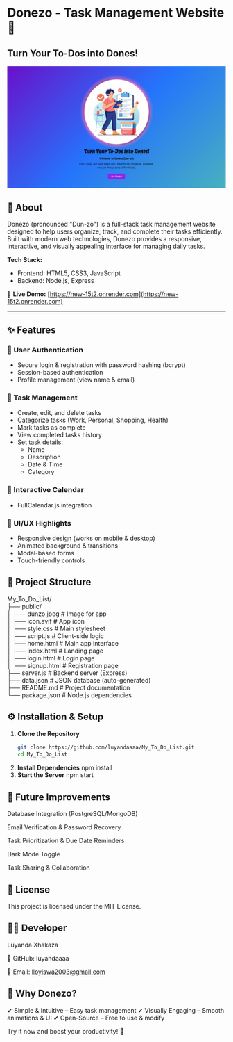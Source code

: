 # Donezo - Task Management Website 🚀  
## Turn Your To-Dos into Dones!

![ToDoList Preview](https://raw.githubusercontent.com/luyandaaaa/My_To_Do_List/main/public/dunzo.jpeg)

## 📌 About  
Donezo (pronounced "Dun-zo") is a full-stack task management website designed to help users organize, track, and complete their tasks efficiently. Built with modern web technologies, Donezo provides a responsive, interactive, and visually appealing interface for managing daily tasks.

**Tech Stack:**     
- Frontend: HTML5, CSS3, JavaScript    
- Backend: Node.js, Express  

🔹 **Live Demo:** [https://new-15t2.onrender.com](https://new-15t2.onrender.com)

---

## ✨ Features  

### 🔐 User Authentication  
- Secure login & registration with password hashing (bcrypt)  
- Session-based authentication  
- Profile management (view name & email)  

### 📝 Task Management  
- Create, edit, and delete tasks  
- Categorize tasks (Work, Personal, Shopping, Health)  
- Mark tasks as complete  
- View completed tasks history  
- Set task details:  
  - Name  
  - Description  
  - Date & Time  
  - Category  

### 📅 Interactive Calendar  
- FullCalendar.js integration  

### 🎨 UI/UX Highlights  
- Responsive design (works on mobile & desktop)  
- Animated background & transitions  
- Modal-based forms  
- Touch-friendly controls  


## 📂 Project Structure <br />
My_To_Do_List/ <br />
├── public/ <br />
│ ├── dunzo.jpeg # Image for app <br />
│ ├── icon.avif # App icon <br />
│ ├── style.css # Main stylesheet <br />
│ ├── script.js # Client-side logic <br />
│ ├── home.html # Main app interface <br />
│ ├── index.html # Landing page <br />
│ ├── login.html # Login page <br />
│ └── signup.html # Registration page <br />
├── server.js # Backend server (Express) <br />
├── data.json # JSON database (auto-generated) <br />
├── README.md # Project documentation <br />
└── package.json # Node.js dependencies <br />


## ⚙️ Installation & Setup  

1. **Clone the Repository**  
   ```bash
   git clone https://github.com/luyandaaaa/My_To_Do_List.git
   cd My_To_Do_List
2. **Install Dependencies**
   npm install
3. **Start the Server**
   npm start
   
## 🚀 Future Improvements
Database Integration (PostgreSQL/MongoDB)

Email Verification & Password Recovery

Task Prioritization & Due Date Reminders

Dark Mode Toggle

Task Sharing & Collaboration

## 📜 License
This project is licensed under the MIT License.

## 👨‍💻 Developer
Luyanda Xhakaza

🔗 GitHub: luyandaaaa

📧 Email: lloyiswa2003@gmail.com

## 🌟 Why Donezo?
✔ Simple & Intuitive – Easy task management
✔ Visually Engaging – Smooth animations & UI
✔ Open-Source – Free to use & modify

Try it now and boost your productivity! 🚀

